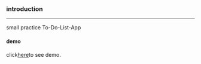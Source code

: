 ### introduction

---
 small practice
 To-Do-List-App


 #### demo
 click[here](https://almousaz.github.io/Practice-Todo-list-app/)to see demo.
